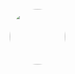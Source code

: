 <p align="center"><kbd><img src="https://blog.kakaocdn.net/dn/bRbGL5/btrA5ra3exp/TaPgqsFNcv6pPT2KW0o3Pk/img.gif" width="100px" height="auto" style="border-radius: 50%" /></kbd></center></p>

<!--
**ppojun/ppojun** is a ✨ _special_ ✨ repository because its `README.md` (this file) appears on your GitHub profile.

Here are some ideas to get you started:

- 🔭 I’m currently working on ...
- 🌱 I’m currently learning ...
- 👯 I’m looking to collaborate on ...
- 🤔 I’m looking for help with ...
- 💬 Ask me about ...
- 📫 How to reach me: ...
- 😄 Pronouns: ...
- ⚡ Fun fact: ...
-->
